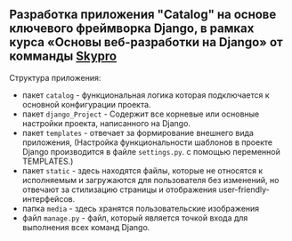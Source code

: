 ## Разработка приложения "Catalog" на основе ключевого фреймворка Django, в рамках курса «Основы веб-разработки на Django» от комманды [Skypro](https://sky.pro/?ysclid=lk17tjm7ku181693459)

Структура приложения:

- пакет `catalog` - функциональная логика которая подключается к основной конфигурации проекта.
- пакет `django_Project` - Содержит все корневые или основные настройки проекта, написанного на Django. 
- пакет `templates` - отвечает за формирование внешнего вида приложения, (Настройка функциональности шаблонов в проекте Django производится в файле `settings.py`. с помощью переменной TEMPLATES.)
- пакет `static` - здесь находятся файлы, которые не относятся к исполняемым и загружаются для пользователя без изменений, но отвечают за стилизацию страницы и отображения user-friendly-интерфейсов.
- папка `media` - здесь хранятся пользовательские изображения
- файл `manage.py` - файл, который является точкой входа для выполнения всех команд Django. 